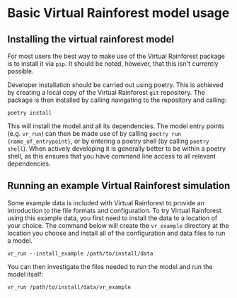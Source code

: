 # Basic Virtual Rainforest model usage

## Installing the virtual rainforest model

For most users the best way to make use of the Virtual Rainforest package is to install
it via `pip`. It should be noted, however, that this isn't currently possible.

Developer installation should be carried out using poetry. This is achieved by creating
a local copy of the Virtual Rainforest `git` repository. The package is then installed
by calling navigating to the repository and calling:

```shell
poetry install
```

This will install the model and all its dependencies. The model entry points (e.g.
`vr_run`) can then be made use of by calling `poetry run {name_of_entrypoint}`, or by
entering a poetry shell (by calling `poetry shell`). When actively developing it is
generally better to be within a poetry shell, as this ensures that you have command line
access to all relevant dependencies.

## Running an example Virtual Rainforest simulation

Some example data is included with Virtual Rainforest to provide an introduction to the
file formats and configuration. To try Virtual Rainforest using this example data, you
first need to install the data to a location of your choice. The command below will
create the `vr_example` directory at the location you choose and install all of the
configuration and data files to run a model.

```shell
vr_run --install_example /path/to/install/data
```

You can then investigate the files needed to run the model and run the model itself:

```shell
vr_run /path/to/install/data/vr_example
```

